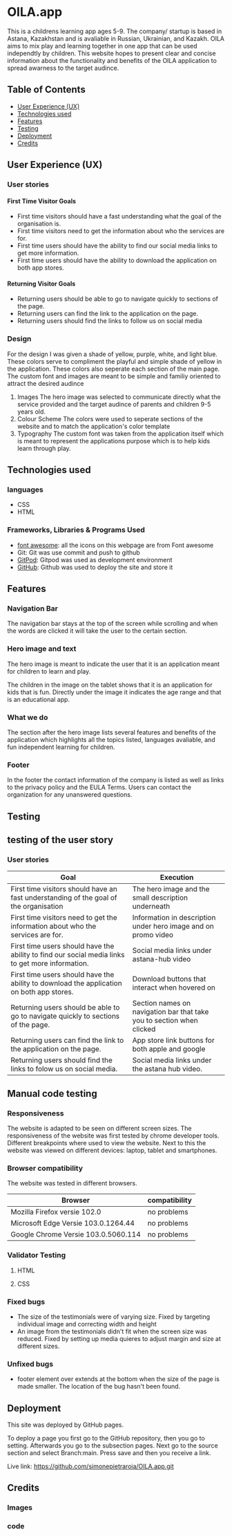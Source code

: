 # OILA.app
This is a childrens learning app ages 5-9. The company/ startup is based in Astana, Kazakhstan and is avaliable in Russian, Ukrainian, and Kazakh. OILA aims to mix play and learning together in one app that can be used independtly by children. This website hopes to present clear and concise information about the functionality and benefits of the OILA application to spread awarness to the target audince.
## Table of Contents
- [User Experience (UX)](#user-experience--ux-)
- [Technologies used](#technologies-used)
- [Features](#features)
- [Testing](#testing)
- [Deployment](#deployment)
- [Credits](#credits)
## User Experience (UX)

### User stories

#### First Time Visitor Goals
- First time visitors should have a fast understanding what the goal of the organisation is. 
- First time visitors need to get the information about who the services are for. 
- First time users should have the ability to find our social media links to get more information. 
- First time users should have the ability to download the application on both app stores.
#### Returning Visitor Goals
- Returning users should be able to go to navigate quickly to sections of the page.
- Returning users can find the link to the application on the page. 
- Returning users should find the links to follow us on social media 
### Design 
For the design I was given a shade of yellow, purple, white, and light blue. These colors serve to compliment the playful and simple shade of yellow in the application. These colors also seperate each section of the main page. The custom font and images are meant to be simple and familiy oriented to attract the desired audince 
1. Images
The hero image was selected to communicate directly what the service provided and the target audince of parents and children 9-5 years old.
2. Colour Scheme
The colors were used to seperate sections of the website and to match the application's color template
3. Typography
The custom font was taken from the application itself which is meant to represent the applications purpose which is to help kids learn through play.
## Technologies used 

### languages
- CSS
- HTML

### Frameworks, Libraries & Programs Used
- [font awesome](https://fontawesome.com/): all the icons on this webpage are from Font awesome
- Git: Git was use commit and push to github 
- [GitPod](https://gitpod.io/): Gitpod was used as development environment 
- [GitHub](https://github.com/): Github was used to deploy the site and store it 
## Features
### Navigation Bar
The navigation bar stays at the top of the screen while scrolling and when the words are clicked it will take the user to the certain section.
### Hero image and text
The hero image is meant to indicate the user that it is an application meant for children to learn and play. 

The children in the image on the tablet shows that it is an application for kids that is fun. Directly under the image it indicates the age range and that is an educational app.
### What we do
The section after the hero image lists several features and benefits of the application which highlights all the topics listed, languages avaliable, and fun independent learning for children. 

### Footer
In the footer the contact information of the company is listed as well as links to the privacy policy and the EULA Terms. Users can contact the organization for any unanswered questions.
## Testing 
## testing of the user story
### User stories
|Goal| Execution|
|--------------------------------------------------------------------------------------|-------------------------------------------------------|
|First time visitors should have an fast understanding of the goal of the organisation| The hero image and the small description underneath|
|First time visitors need to get the information about who the services are for.| Information in description under hero image and on promo video|
|First time users should have the ability to find our social media links to get more information.| Social media links under astana-hub video|
|First time users should have the ability to download the application on both app stores.| Download buttons that interact when hovered on|
|Returning users should be able to go to navigate quickly to sections of the page.| Section names on navigation bar that take you to section when clicked|
|Returning users can find the link to the application on the page.| App store link buttons for both apple and google|
|Returning users should find the links to folow us on social media.| Social media links under the astana hub video.|
## Manual code testing
### Responsiveness
The website is adapted to be seen on different screen sizes. 
The responsiveness of the website was first tested by chrome developer tools. 
Different breakpoints where used to view the website. 
Next to this the website was viewed on different devices: laptop, tablet and smartphones.
### Browser compatibility
The website was tested in different browsers. 

|Browser| compatibility|
|------------------------------------|-------------|
|Mozilla Firefox versie 102.0|no problems|
|Microsoft Edge Versie 103.0.1264.44|no problems|
|Google Chrome Versie 103.0.5060.114 | no problems|
### Validator Testing
1. HTML

2. CSS

### Fixed bugs
- The size of the testimonials were of varying size. Fixed by targeting individual image and correcting width and height
- An image from the testimonials didn't fit when the screen size was reduced. Fixed by setting up media quieres to adjust margin and size at different sizes. 
### Unfixed bugs
- footer element over extends at the bottom when the size of the page is made smaller. The location of the bug hasn't been found.
## Deployment
This site was deployed by GitHub pages. 

To deploy a page you first go to the GitHub repository, then you go to setting. 
Afterwards you go to the subsection pages. 
Next go to the source section and select Branch:main. 
Press save and then you receive a link.  

Live link: https://github.com/simonepietraroia/OILA.app.git
## Credits

### Images

### code 